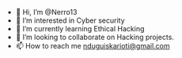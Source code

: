 - 👋 Hi, I’m @Nerro13
- 👀 I’m interested in Cyber security
- 🌱 I’m currently learning Ethical Hacking
- 💞️ I’m looking to collaborate on Hacking projects.
- 📫 How to reach me nduguiskarioti@gmail.com

<!---
Nerro13/Nerro13 is a ✨ special ✨ repository because its `README.md` (this file) appears on your GitHub profile.
You can click the Preview link to take a look at your changes.
--->
